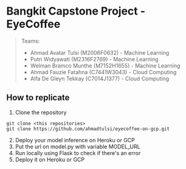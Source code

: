 # Bangkit Capstone Project - EyeCoffee
> Teams:
>   - Ahmad Avatar Tulsi    (M2006F0632) - Machine Learning 
>   - Putri Widyawati       (M2316F2769) - Machine Learning
>   - Welman Bramco Munthe  (M7152H1655) - Machine Learning
>   - Ahmad Fauzie Fatahna  (C7441W3043) - Cloud Computing
>   - Alfa De Gleyn Tekkay  (C7014J1377) - Cloud Computing

## How to replicate

1. Clone the repository

```
git clone <this repositories>
git clone https://github.com/ahmadtulsi/eyecoffee-on-gcp.git
```

2. Deploy your model inference on Heroku or GCP
3. Put the url on model.py with variable MODEL_URL
4. Run locally using Flask to check if there's an error
5. Deploy it on Heroku or GCP
